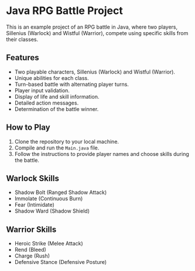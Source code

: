 # Java RPG Battle Project

This is an example project of an RPG battle in Java, where two players, Sillenius (Warlock) and Wistful (Warrior), compete using specific skills from their classes.

## Features

- Two playable characters, Sillenius (Warlock) and Wistful (Warrior).
- Unique abilities for each class.
- Turn-based battle with alternating player turns.
- Player input validation.
- Display of life and skill information.
- Detailed action messages.
- Determination of the battle winner.

## How to Play

1. Clone the repository to your local machine.
2. Compile and run the `Main.java` file.
3. Follow the instructions to provide player names and choose skills during the battle.

## Warlock Skills

- Shadow Bolt (Ranged Shadow Attack)
- Immolate (Continuous Burn)
- Fear (Intimidate)
- Shadow Ward (Shadow Shield)

## Warrior Skills

- Heroic Strike (Melee Attack)
- Rend (Bleed)
- Charge (Rush)
- Defensive Stance (Defensive Posture)
